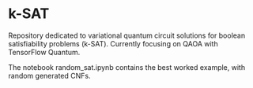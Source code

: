 # k-SAT

Repository dedicated to variational quantum circuit solutions for boolean satisfiability problems (k-SAT). Currently focusing on QAOA with TensorFlow Quantum. 

The notebook random_sat.ipynb contains the best worked example, with random generated CNFs.

